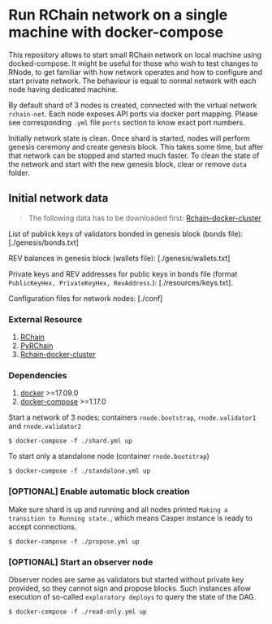 # Run RChain network on a single machine with docker-compose

This repository allows to start small RChain network on local machine using
docked-compose. It might be useful for those who wish to test changes to RNode, to get familiar with how network operates and how to configure and start private network. The behaviour is equal to normal network with each node having dedicated machine.

By default shard of 3 nodes is created, connected with the virtual network `rchain-net`. Each node exposes API ports via docker port mapping. Please see corresponding `.yml` file `ports` section to know exact port numbers.

Initially network state is clean. Once shard is started, nodes will perform genesis ceremony and create genesis block. This takes some time, but after that network can be stopped and started much faster. To clean the state of the network and start with the new genesis block, clear or remove `data` folder.

## Initial network data

> The following data has to be downloaded first: [Rchain-docker-cluster](https://github.com/nzpr/rchain-docker-cluster)

List of publick keys of validators bonded in genesis block (bonds file): [./genesis/bonds.txt]

REV balances in genesis block (wallets file): [./genesis/wallets.txt]

Private keys and REV addresses for public keys in bonds file (format `PublicKeyHex, PrivateKeyHex, RevAddress`.): [./resources/keys.txt].

Configuration files for network nodes: [./conf]

### External Resource

1. [RChain](https://github.com/rchain/rchain)
2. [PyRChain](https://github.com/rchain/pyrchain)
3. [Rchain-docker-cluster](https://github.com/nzpr/rchain-docker-cluster)

### Dependencies

1. [docker](https://docs.docker.com/install/) >=17.09.0
2. [docker-compose](https://docs.docker.com/compose/install/) >=1.17.0

Start a network of 3 nodes: containers `rnode.bootstrap`, `rnode.validator1` and `rnode.validator2`

    $ docker-compose -f ./shard.yml up

To start only a standalone node (container `rnode.bootstrap`)

    $ docker-compose -f ./standalone.yml up

### [OPTIONAL] Enable automatic block creation

Make sure shard is up and running and all nodes printed `Making a transition to Running state.`, which means Casper instance is ready to accept connections.

    $ docker-compose -f ./propose.yml up

### [OPTIONAL] Start an observer node

Observer nodes are same as validators but started without private key provided, so they cannot sign and propose blocks. Such instances allow execution of so-called `exploratory deploys` to query the state of the DAG.

    $ docker-compose -f ./read-only.yml up
